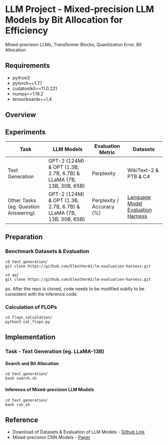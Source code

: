 # LLM Project - Mixed-precision LLM Models by Bit Allocation for Efficiency
Mixed-precision LLMs, Transformer Blocks, Quantization Error, Bit Allocation

## Requirements

* python3
* pytorch==1.7.1
* cudatoolkit==11.0.221 
* numpy==1.19.2
* tensorboardx==1.4

## Overview



## Experiments

Task                | LLM Models               | Evaluation Metric   | Datasets  
---                  |---                  |---                                    |---                    
Text Generation |GPT-2 (124M) & OPT (1.3B, 2.7B, 6.7B) & LLaMA (7B, 13B, 30B, 65B)           | Perplexity                                    | WikiText-2 & PTB & C4           
Other Tasks (eg. Question Answering)  |GPT-2 (124M) & OPT (1.3B, 2.7B, 6.7B) & LLaMA (7B, 13B, 30B, 65B)           | Perplexity / Accuracy (%)                                   | [Language Model Evaluation Harness](https://github.com/EleutherAI/lm-evaluation-harness)

## Preparation

### Benchmark Datasets & Evaluation

```shell
cd text_generation/
git clone https://github.com/EleutherAI/lm-evaluation-harness.git
```

```shell
cd qa/
git clone https://github.com/EleutherAI/lm-evaluation-harness.git
```

ps. After the repo is cloned, code needs to be modified subtly to be consistent with the inference code.

### Calculation of FLOPs

```shell
cd flops_calculation/
python3 cal_flops.py
```

## Implementation

### Task - Text Generation (eg. LLaMA-13B)

#### Search and Bit Allocation

```shell
cd text_generation/
bash search.sh
```

#### Inference of Mixed-precision LLM Models

```shell
cd text_generation/
bash run.sh
```

## Reference

* Download of Datasets & Evaluation of LLM Models - [Github Link](https://github.com/EleutherAI/lm-evaluation-harness)
* Mixed-precision CNN Models - [Paper](https://openaccess.thecvf.com/content_CVPR_2020/papers/Cai_ZeroQ_A_Novel_Zero_Shot_Quantization_Framework_CVPR_2020_paper.pdf)
